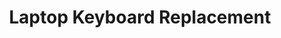 ---sort_key: 14layout: "sku"id: laptop-keyboard-replace-laptoptitle: "Laptop Keyboard Replacement"heading: "Laptop Keyboard Replacement"sub-title: "This one is for you if the laptop keyboard has keys that don't work."category: "On-Demand Support"category_description: "Technical support at on-demand rates."features: - feature: "You can g3t cr3ative when certain keys stop working, but I'm sure you, your colleagues and friends would prefer a fully working keyboard."price: "129"unit: "laptop"australia_only: "Yes"---